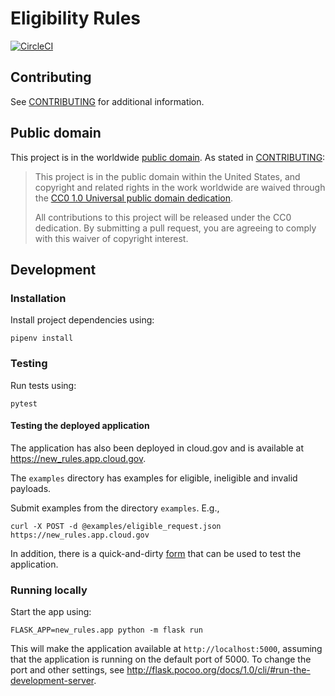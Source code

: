 # Eligibility Rules
[![CircleCI](https://circleci.com/gh/18F/new_rules.svg?style=svg)](https://circleci.com/gh/18F/new_rules)

## Contributing

See [CONTRIBUTING](CONTRIBUTING.md) for additional information.

## Public domain

This project is in the worldwide [public domain](LICENSE.md). As stated in [CONTRIBUTING](CONTRIBUTING.md):

> This project is in the public domain within the United States, and copyright and related rights in the work worldwide are waived through the [CC0 1.0 Universal public domain dedication](https://creativecommons.org/publicdomain/zero/1.0/).
>
> All contributions to this project will be released under the CC0 dedication. By submitting a pull request, you are agreeing to comply with this waiver of copyright interest.

## Development

### Installation

Install project dependencies using:
```
pipenv install
```

### Testing

Run tests using:
```
pytest
```

#### Testing the deployed application
The application has also been deployed in cloud.gov and is available at https://new_rules.app.cloud.gov.

The `examples` directory has examples for eligible, ineligible and invalid payloads.

Submit examples from the directory `examples`. E.g.,
```
curl -X POST -d @examples/eligible_request.json https://new_rules.app.cloud.gov
```

In addition, there is a quick-and-dirty [form](https://new_rules.app.cloud.gov) that can be used to test the application.

### Running locally
Start the app using:
```
FLASK_APP=new_rules.app python -m flask run
```

This will make the application available at `http://localhost:5000`, assuming that the application is running on the default port of 5000. To change the port and other settings, see http://flask.pocoo.org/docs/1.0/cli/#run-the-development-server.
